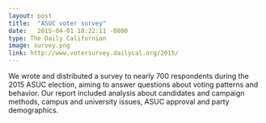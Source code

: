 ```yaml
---
layout: post
title:  "ASUC voter survey"
date:   2015-04-01 18:22:11 -0800
type: The Daily Californian
image: survey.png
link: http://www.votersurvey.dailycal.org/2015/
---
```

We wrote and distributed a survey to nearly 700 respondents during the 2015 ASUC election, aiming to answer questions about voting patterns and behavior. Our report included analysis about candidates and campaign methods, campus and university issues, ASUC approval and party demographics.